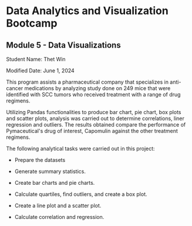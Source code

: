 # Data Analytics and Visualization Bootcamp 
## Module 5 - Data Visualizations

Student Name: Thet Win

Modified Date: June 1, 2024

This program assists a pharmaceutical company that specializes in anti-cancer medications
by analyzing study done on 249 mice that were identified with SCC tumors who received treatment
with a range of drug regimens.

Utilizing Pandas functionalities to produce bar chart, pie chart, box plots and scatter plots, 
analysis was carried out to determine correlations, liner regression and outliers.
The results obtained compare the performance of Pymaceutical's drug of interest, Capomulin against the other 
treatment regimens.

The following analytical tasks were carried out in this project:

- Prepare the datasets

- Generate summary statistics.

- Create bar charts and pie charts.

- Calculate quartiles, find outliers, and create a box plot.

- Create a line plot and a scatter plot.

- Calculate correlation and regression.
